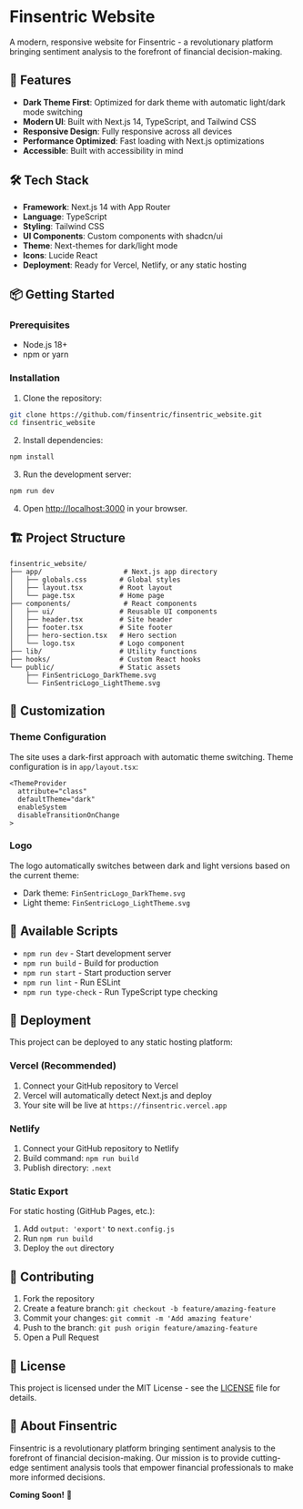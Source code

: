 # Finsentric Website

A modern, responsive website for Finsentric - a revolutionary platform bringing sentiment analysis to the forefront of financial decision-making.

## 🚀 Features

- **Dark Theme First**: Optimized for dark theme with automatic light/dark mode switching
- **Modern UI**: Built with Next.js 14, TypeScript, and Tailwind CSS
- **Responsive Design**: Fully responsive across all devices
- **Performance Optimized**: Fast loading with Next.js optimizations
- **Accessible**: Built with accessibility in mind

## 🛠️ Tech Stack

- **Framework**: Next.js 14 with App Router
- **Language**: TypeScript
- **Styling**: Tailwind CSS
- **UI Components**: Custom components with shadcn/ui
- **Theme**: Next-themes for dark/light mode
- **Icons**: Lucide React
- **Deployment**: Ready for Vercel, Netlify, or any static hosting

## 📦 Getting Started

### Prerequisites

- Node.js 18+ 
- npm or yarn

### Installation

1. Clone the repository:
```bash
git clone https://github.com/finsentric/finsentric_website.git
cd finsentric_website
```

2. Install dependencies:
```bash
npm install
```

3. Run the development server:
```bash
npm run dev
```

4. Open [http://localhost:3000](http://localhost:3000) in your browser.

## 🏗️ Project Structure

```
finsentric_website/
├── app/                    # Next.js app directory
│   ├── globals.css        # Global styles
│   ├── layout.tsx         # Root layout
│   └── page.tsx           # Home page
├── components/             # React components
│   ├── ui/                # Reusable UI components
│   ├── header.tsx         # Site header
│   ├── footer.tsx         # Site footer
│   ├── hero-section.tsx   # Hero section
│   └── logo.tsx           # Logo component
├── lib/                   # Utility functions
├── hooks/                 # Custom React hooks
└── public/                # Static assets
    ├── FinSentricLogo_DarkTheme.svg
    └── FinSentricLogo_LightTheme.svg
```

## 🎨 Customization

### Theme Configuration

The site uses a dark-first approach with automatic theme switching. Theme configuration is in `app/layout.tsx`:

```tsx
<ThemeProvider
  attribute="class"
  defaultTheme="dark"
  enableSystem
  disableTransitionOnChange
>
```

### Logo

The logo automatically switches between dark and light versions based on the current theme:
- Dark theme: `FinSentricLogo_DarkTheme.svg`
- Light theme: `FinSentricLogo_LightTheme.svg`

## 📝 Available Scripts

- `npm run dev` - Start development server
- `npm run build` - Build for production
- `npm run start` - Start production server
- `npm run lint` - Run ESLint
- `npm run type-check` - Run TypeScript type checking

## 🚀 Deployment

This project can be deployed to any static hosting platform:

### Vercel (Recommended)
1. Connect your GitHub repository to Vercel
2. Vercel will automatically detect Next.js and deploy
3. Your site will be live at `https://finsentric.vercel.app`

### Netlify
1. Connect your GitHub repository to Netlify
2. Build command: `npm run build`
3. Publish directory: `.next`

### Static Export
For static hosting (GitHub Pages, etc.):
1. Add `output: 'export'` to `next.config.js`
2. Run `npm run build`
3. Deploy the `out` directory

## 🤝 Contributing

1. Fork the repository
2. Create a feature branch: `git checkout -b feature/amazing-feature`
3. Commit your changes: `git commit -m 'Add amazing feature'`
4. Push to the branch: `git push origin feature/amazing-feature`
5. Open a Pull Request

## 📄 License

This project is licensed under the MIT License - see the [LICENSE](LICENSE) file for details.

## 🎯 About Finsentric

Finsentric is a revolutionary platform bringing sentiment analysis to the forefront of financial decision-making. Our mission is to provide cutting-edge sentiment analysis tools that empower financial professionals to make more informed decisions.

**Coming Soon!** 🚀 